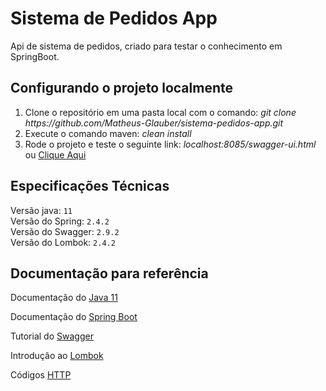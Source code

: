 # Sistema de Pedidos App

<p> Api de sistema de pedidos, criado para testar o conhecimento em SpringBoot. </p>

## Configurando o projeto localmente

<ol>
  <li>Clone o repositório em uma pasta local com o comando: <i>git clone https://github.com/Matheus-Glauber/sistema-pedidos-app.git</i></li>
  <li>Execute o comando maven: <i>clean install</i></li>
  <li>Rode o projeto e teste o seguinte link: <i>localhost:8085/swagger-ui.html</i> ou <a href="localhost:8085/swagger-ui.html">Clique Aqui</a></li>
</ol>

## Especificações Técnicas

Versão java: `11` <br>
Versão do Spring: `2.4.2` <br>
Versão do Swagger: `2.9.2` <br>
Versão do Lombok: `2.4.2`

## Documentação para referência

Documentação do <a href="https://docs.oracle.com/en/java/javase/11/">Java 11</a>

Documentação do <a href="https://docs.spring.io/spring-boot/docs/current/reference/htmlsingle/#boot-documentation">Spring Boot</a>

Tutorial do <a href="https://www.treinaweb.com.br/blog/documentando-uma-api-spring-boot-com-o-swagger/">Swagger</a>

Introdução ao <a href="https://medium.com/collabcode/projeto-lombok-escrevendo-menos-c%C3%B3digo-em-java-8fc87b379209">Lombok</a> 

Códigos <a href="https://developer.mozilla.org/pt-BR/docs/Web/HTTP/Status">HTTP</a>

